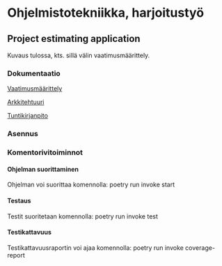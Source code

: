 # **Ohjelmistotekniikka, harjoitustyö**

## **Project estimating application**

Kuvaus tulossa, kts. sillä välin vaatimusmäärittely.

### **Dokumentaatio**

[Vaatimusmäärittely](https://github.com/ttoivonen/ot-harjoitustyo/blob/master/dokumentaatio/vaatimusmaarittely.md)

[Arkkitehtuuri](https://github.com/ttoivonen/ot-harjoitustyo/blob/master/dokumentaatio/arkkitehtuuri.md)

[Tuntikirjanpito](https://github.com/ttoivonen/ot-harjoitustyo/blob/master/dokumentaatio/tuntikirjanpito.md)


### **Asennus**


### **Komentorivitoiminnot**

#### **Ohjelman suorittaminen**
Ohjelman voi suorittaa komennolla: poetry run invoke start

#### **Testaus**
Testit suoritetaan komennolla: poetry run invoke test

#### **Testikattavuus**
Testikattavuusraportin voi ajaa komennolla: poetry run invoke coverage-report
